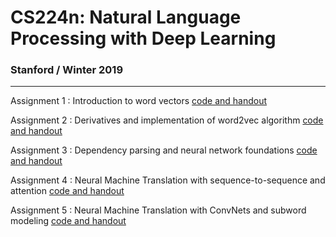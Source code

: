 # CS224n: Natural Language Processing with Deep Learning 
### Stanford / Winter 2019

-----------

Assignment 1 : Introduction to word vectors [code and handout](https://github.com/ankit-ai/cs224n-natural-language-processing-winter2019/tree/master/a1_intro_word_vectors/a1)

Assignment 2 : Derivatives and implementation of word2vec algorithm [code and handout](https://github.com/ankit-ai/cs224n-natural-language-processing-winter2019/tree/master/a2_word2vec)

Assignment 3 : Dependency parsing and neural network foundations [code and handout](https://github.com/ankit-ai/cs224n-natural-language-processing-winter2019/tree/master/a3_neural_dependency_parsing)

Assignment 4 : Neural Machine Translation with sequence-to-sequence and attention [code and handout](https://github.com/ankit-ai/cs224n-natural-language-processing-winter2019/tree/master/a4_neural_machine_translation_s2s_attention)

Assignment 5 : Neural Machine Translation with ConvNets and subword modeling [code and handout](https://github.com/ankit-ai/cs224n-natural-language-processing-winter2019/tree/master/a5_neural_machine_translation_convnet_subword)
